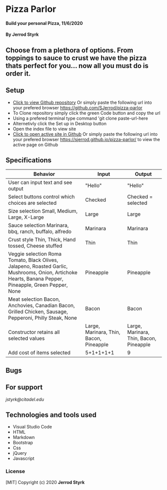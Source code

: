 # **Pizza Parlor**

#### Build your personal Pizza, 11/6/2020

#### **By Jerrod Styrk**

## Choose from a plethora of options. From toppings to sauce to crust we have the pizza thats perfect for you... now all you must do is order it.

## Setup

- [Click to view Github repository](https://github.com/SJerrod/pizza-parlor) Or simply paste the following url into your prefered browser https://github.com/SJerrod/pizza-parlor
- To Clone repository simply click the green Code button and copy the url
- Using a prefered terminal type command 'git clone paste-url-here
- Alternetivly click the Set up in Desktop button
- Open the index file to view site
- [Click to open active site in Github](https://sjerrod.github.io/pizza-parlor/) Or simply paste the following url into your prefered browser https://sjerrod.github.io/pizza-parlor/ to view the active page on Github

## Specifications

| Behavior                                                        | Input     | Output    |
| --------------------------------------------------------------- | --------- | --------- |
| User can input text and see output | "Hello" | "Hello" |
| Select buttons control which choices are selected | Checked | Checked = selected |
| Size selection Small, Medium, Large, X-Large | Large | Large |
| Sauce selection Marinara, bbq, ranch, buffalo, alfredo | Marinara | Marinara |
| Crust style Thin, Thick, Hand tossed, Cheese stuffed | Thin | Thin |
| Veggie selection Roma Tomato, Black Olives, Jalapeno, Roasted Garlic, Mushrooms, Onion, Artichoke Hearts, Banana Pepper, Pineapple, Green Pepper, None | Pineapple | Pineapple |
| Meat selection Bacon, Anchovies, Canadian Bacon, Grilled Chicken, Sausage, Pepperoni, Philly Steak, None | Bacon | Bacon |
| Constructor retains all selected values | Large, Marinara, Thin, Bacon, Pineapple | Large, Marinara, Thin, Bacon, Pineapple |
| Add cost of items selected | 5+1+1+1+1 | 9 |

## Bugs



## For support

_jstyrk@citadel.edu_

## Technologies and tools used

- Visual Studio Code
- HTML
- Markdown
- Bootstrap
- Css
- jQuery
- Javascript

### License

[MIT] Copyright (c) 2020 **Jerrod Styrk**